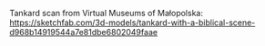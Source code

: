 Tankard scan from Virtual Museums of Małopolska: https://sketchfab.com/3d-models/tankard-with-a-biblical-scene-d968b14919544a7e81dbe6802049faae